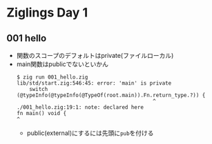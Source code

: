 # Ziglings Day 1

## 001 hello

* 関数のスコープのデフォルトはprivate(ファイルローカル)
* main関数はpublicでないといかん
  ```shell
  $ zig run 001_hello.zig
  lib/std/start.zig:546:45: error: 'main' is private
      switch (@typeInfo(@typeInfo(@TypeOf(root.main)).Fn.return_type.?)) {
                                              ^
  ./001_hello.zig:19:1: note: declared here
  fn main() void {
  ^
  ```
  * public(external)にするには先頭に`pub`を付ける
